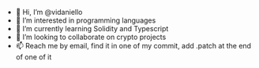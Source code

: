 - 👋 Hi, I’m @vidaniello
- 👀 I’m interested in programming languages
- 🌱 I’m currently learning Solidity and Typescript
- 💞️ I’m looking to collaborate on crypto projects
- 📫 Reach me by email, find it in one of my commit, add .patch at the end of one of it

<!---
vidaniello/vidaniello is a ✨ special ✨ repository because its `README.md` (this file) appears on your GitHub profile.
You can click the Preview link to take a look at your changes.
--->
